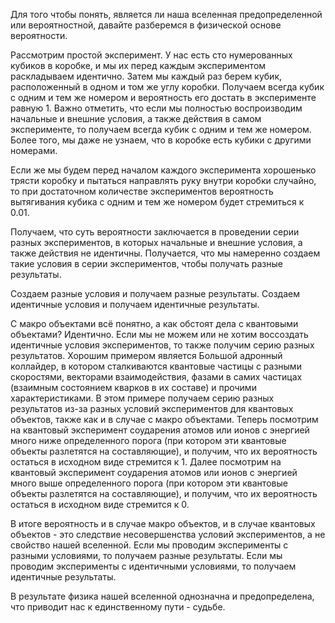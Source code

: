 

Для того чтобы понять, является ли наша вселенная предопределенной или вероятностной, давайте разберемся в физической основе вероятности.

Рассмотрим простой эксперимент. У нас есть сто нумерованных кубиков в коробке, и мы их перед каждым экспериментом раскладываем идентично. Затем мы каждый раз берем кубик, расположенный в одном и том же углу коробки. Получаем всегда кубик с одним и тем же номером и вероятность его достать в эксперименте равную $1$. Важно отметить, что если мы полностью воспроизводим начальные и внешние условия, а также действия в самом эксперименте, то получаем всегда кубик с одним и тем же номером. Более того, мы даже не узнаем, что в коробке есть кубики с другими номерами.

Если же мы будем перед началом каждого эксперимента хорошенько трясти коробку и пытаться направлять руку внутри коробки случайно, то при достаточном количестве экспериментов вероятность вытягивания кубика с одним и тем же номером будет стремиться к $0.01$.

Получаем, что суть вероятности заключается в проведении серии разных экспериментов, в которых начальные и внешние условия, а также действия не идентичны. Получается, что мы намеренно создаем такие условия в серии экспериментов, чтобы получать разные результаты.

Создаем разные условия и получаем разные результаты. Создаем идентичные условия и получаем идентичные результаты.

С макро объектами всё понятно, а как обстоят дела с квантовыми объектами? Идентично. Если мы не можем или не хотим воссоздать идентичные условия экспериментов, то также получим серию разных результатов. Хорошим примером является Большой адронный коллайдер, в котором сталкиваются квантовые частицы с разными скоростями, векторами взаимодействия, фазами в самих частицах (взаимным состоянием кварков в их составе) и прочими характеристиками. В этом примере получаем серию разных результатов из-за разных условий экспериментов для квантовых объектов, также как и в случае с макро объектами. Теперь посмотрим на квантовый эксперимент соударения атомов или ионов с энергией много ниже определенного порога (при котором эти квантовые объекты разлетятся на составляющие), и получим, что их вероятность остаться в исходном виде стремится к $1$. Далее посмотрим на квантовый эксперимент соударения атомов или ионов с энергией много выше определенного порога (при котором эти квантовые объекты разлетятся на составляющие), и получим, что их вероятность остаться в исходном виде стремится к $0$.

В итоге вероятность и в случае макро объектов, и в случае квантовых объектов - это следствие несовершенства условий экспериментов, а не свойство нашей вселенной. Если мы проводим эксперименты с разными условиями, то получаем разные результаты. Если мы проводим эксперименты с идентичными условиями, то получаем идентичные результаты. 

В результате физика нашей вселенной однозначна и предопределена, что приводит нас к единственному пути - судьбе.